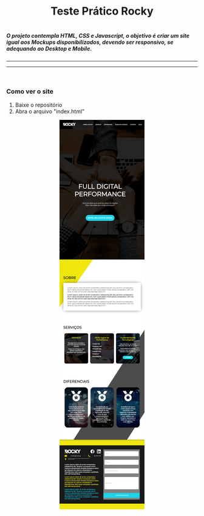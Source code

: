 <h1 align="center"> Teste Prático Rocky<h1/>
<h5> O projeto contempla HTML, CSS e Javascript, o objetivo é criar um site igual aos Mockups disponibilizados, devendo ser responsivo, se adequando ao Desktop e Mobile.<h5/>
    <hr><hr/>

​    

### Como ver o site

1. Baixe o repositório
2. Abra o arquivo "index.html"

<div align="center">

<img src="/imagens/site.png">

</div>

